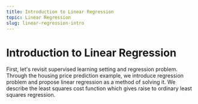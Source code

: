 ```yaml
---
title: Introduction to Linear Regression
topic: Linear Regression
slug: linear-regression-intro
---
```


# Introduction to Linear Regression

First, let's revisit supervised learning setting and regression problem. Through the housing price prediction example, we introduce regression problem and propose linear regression as a method of solving it. We describe the least squares cost function which gives raise to ordinary least squares regression. 

